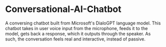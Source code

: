 # Conversational-AI-Chatbot
A conversing chatbot built from Microsoft's DialoGPT language model.
This chatbot takes in user voice input from the microphone, feeds it to the model, 
gets back a response, which it outputs through the speaker.
As such, the conversation feels real and interactive, instead of passive.
